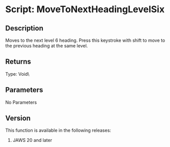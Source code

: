 # Script: MoveToNextHeadingLevelSix

## Description

Moves to the next level 6 heading. Press this keystroke with shift to
move to the previous heading at the same level.

## Returns

Type: Void\

## Parameters

No Parameters

## Version

This function is available in the following releases:

1.  JAWS 20 and later
